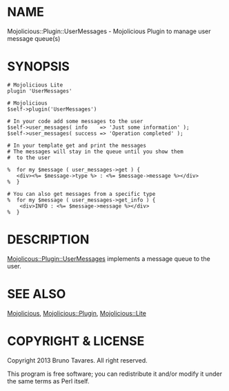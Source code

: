 # NAME

Mojolicious::Plugin::UserMessages - Mojolicious Plugin to manage user message queue(s)

# SYNOPSIS

    # Mojolicious Lite
    plugin 'UserMessages'
    
    # Mojolicious 
    $self->plugin('UserMessages')

    # In your code add some messages to the user
    $self->user_messages( info    => 'Just some information' );
    $self->user_messages( success => 'Operation completed' );

    # In your template get and print the messages
    # The messages will stay in the queue until you show them 
    #  to the user

    %  for my $message ( user_messages->get ) {
       <div><%= $message->type %> : <%= $message->message %></div>
    %  }

    # You can also get messages from a specific type
    %  for my $message ( user_messages->get_info ) {
        <div>INFO : <%= $message->message %></div>
    %  }
     

# DESCRIPTION

[Mojolicous::Plugin::UserMessages](https://metacpan.org/pod/Mojolicous::Plugin::UserMessages) implements a message queue to the user.

# SEE ALSO

[Mojolicious](https://metacpan.org/pod/Mojolicious), [Mojolicious::Plugin](https://metacpan.org/pod/Mojolicious::Plugin), [Mojolicious::Lite](https://metacpan.org/pod/Mojolicious::Lite)

# COPYRIGHT & LICENSE

Copyright 2013 Bruno Tavares. All right reserved.

This program is free software; you can redistribute it and/or modify it under the same terms as Perl itself.
